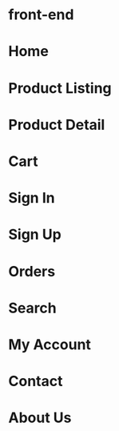 # front-end
# Home
# Product Listing
# Product Detail
# Cart
# Sign In
# Sign Up
# Orders
# Search
# My Account
# Contact
# About Us
